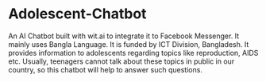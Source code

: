 # Adolescent-Chatbot
An AI Chatbot built with wit.ai to integrate it to Facebook Messenger. It mainly uses Bangla Language. It is funded by ICT Division, Bangladesh. It provides information to adolescents regarding topics like reproduction, AIDS etc. Usually, teenagers cannot talk about these topics in public in our country, so this chatbot will help to answer such questions.
